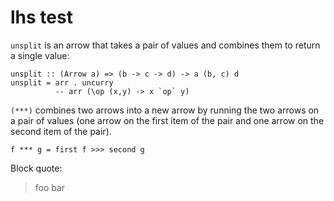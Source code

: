 lhs test
========

`unsplit` is an arrow that takes a pair of values and combines them to return
a single value:

~~~~ {.sourceCode .literate .haskell}
unsplit :: (Arrow a) => (b -> c -> d) -> a (b, c) d
unsplit = arr . uncurry       
          -- arr (\op (x,y) -> x `op` y) 
~~~~

`(***)` combines two arrows into a new arrow by running the two arrows on a
pair of values (one arrow on the first item of the pair and one arrow on the
second item of the pair).

    f *** g = first f >>> second g

Block quote:

> foo bar
